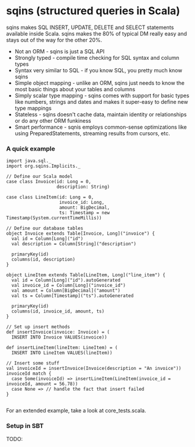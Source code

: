 sqins (structured queries in Scala)
===================================

sqins makes SQL INSERT, UPDATE, DELETE and SELECT statements available inside Scala.  sqins makes the 80% of typical DM
really easy and stays out of the way for the other 20%.

 * Not an ORM - sqins is just a SQL API
 * Strongly typed - compile time checking for SQL syntax and column types
 * Syntax very similar to SQL - if you know SQL, you pretty much know sqins
 * Simple object mapping - unlike an ORM, sqins just needs to know the most basic things about your tables and columns
 * Simply scalar type mapping - sqins comes with support for basic types like numbers, strings and dates and makes it super-easy to define new type mappings
 * Stateless - sqins doesn't cache data, maintain identity or relationships or do any other ORM funkiness
 * Smart performance - sqnis employs common-sense optimizations like using PreparedStatements, streaming results from cursors, etc.

### A quick example

```
import java.sql._
import org.sqins.Implicits._

// Define our Scala model
case class Invoice(id: Long = 0,
                   description: String)

case class LineItem(id: Long = 0,
                    invoice_id: Long,
                    amount: BigDecimal,
                    ts: Timestamp = new Timestamp(System.currentTimeMillis))

// Define our database tables
object Invoice extends Table[Invoice, Long]("invoice") {
  val id = Column[Long]("id")
  val description = Column[String]("description")

  primaryKey(id)
  columns(id, description)
}

object LineItem extends Table[LineItem, Long]("line_item") {
  val id = Column[Long]("id").autoGenerated
  val invoice_id = Column[Long]("invoice_id")
  val amount = Column[BigDecimal]("amount")
  val ts = Column[Timestamp]("ts").autoGenerated

  primaryKey(id)
  columns(id, invoice_id, amount, ts)
}

// Set up insert methods
def insertInvoice(invoice: Invoice) = (
  INSERT INTO Invoice VALUES(invoice))
  
def insertLineItem(lineItem: LineItem) = (
  INSERT INTO LineItem VALUES(lineItem))
  
// Insert some stuff
val invoiceId = insertInvoice(Invoice(description = "An invoice"))
invoiceId match {
  case Some(invoiceId) => insertLineItem(LineItem(invoice_id = invoiceId, amount = 56.78))
  case None => // handle the fact that insert failed
} 


```

For an extended example, take a look at core_tests.scala.

### Setup in SBT

TODO:

